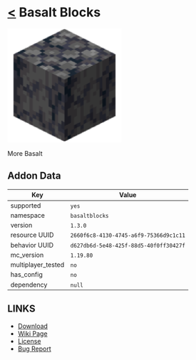 # [<](../README.md) Basalt Blocks

![alt](pack_icon.png)

More Basalt

## Addon Data

| Key                | Value    |
|--------------------|----------|
| supported          | `yes` |
| namespace          | `basaltblocks` |
| version            | `1.3.0 ` |
| resource UUID            | `2660f6c8-4130-4745-a6f9-75366d9c1c11` |
| behavior UUID            | `d627db6d-5e48-425f-88d5-40f0ff30427f` |
| mc_version         | `1.19.80`   |
| multiplayer_tested | `no`     |
| has_config         | `no`     |
| dependency         | `null`   |

## LINKS
- [Download](https://mcpedl.com/basalt-blocks-addon/)
- [Wiki Page](https://github.com/legopitstop/addons/wiki/Basalt_Blocks)
- [License](https://legopitstop.weebly.com/license.html)
- [Bug Report](https://github.com/legopitstop/addons/issues)